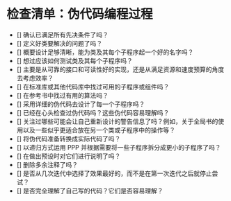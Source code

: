 # 检查清单：伪代码编程过程

- [] 确认已满足所有先决条件了吗？
- [] 定义好类要解决的问题了吗？
- [] 概要设计足够清晰，能为类及其每个子程序起一个好的名字吗？
- [] 想过应该如何测试类及其每个子程序吗？
- [] 主要是从可靠的接口和可读性好的实现，还是从满足资源和速度预算的角度去考虑效率？
- [] 在标准库或其他代码库中找过可用的子程序或组件吗？
- [] 在参考书中找过有用的算法吗？
- [] 采用详细的伪代码去设计了每一个子程序吗？
- [] 已经在心头检查过伪代码吗？这些伪代码容易理解吗？
- [] 关注过哪些可能会让自己重新设计的警告信息了吗？例如，关于全局书的使用以及一些似乎更适合放在另一个类或子程序中的操作等？
- [] 将伪代码准备转换成实际代码了吗？
- [] 以递归方式运用 PPP 并根据需要将一些子程序拆分成更小的子程序了吗？
- [] 在做出预设时对它们进行说明了吗？
- [] 删除多余注释了吗？
- [] 是否从几次迭代中选择了效果最好的，而不是在第一次迭代之后就停止尝试？
- [] 是否完全理解了自己写的代码？它们是否容易理解？